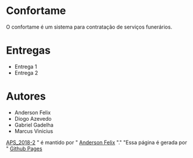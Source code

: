 

# Confortame

O confortame é um sistema para contratação de serviços funerários.



# Entregas

* Entrega 1
* Entrega 2


# Autores

* Anderson Felix 
* Diogo Azevedo
* Gabriel Gadelha
* Marcus Vinicius

<footer class="site-footer">
  <span class="site-footer-owner">
    <a href="https://github.com/anderson-fsilva/APS_2018-2">APS_2018-2</a>
    " é mantido por "
    <a href="https://github.com/anderson-fsilva">Anderson Felix</a>
    "."
  </span>

  <span class="site-footer-credits">
    "Essa página é gerada por "
    <a href="https://pages.github.com">Github Pages</a>
  </span>
</footer>